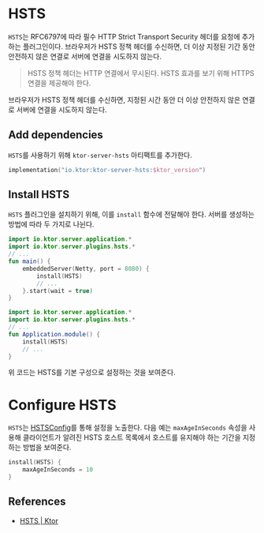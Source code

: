 # HSTS

`HSTS`는 RFC6797에 따라 필수 HTTP Strict Transport Security 헤더를 요청에 추가하는 플러그인이다. 브라우저가 HSTS 정책 헤더를 수신하면, 더 이상 지정된 기간 동안 안전하지 않은 연결로 서버에 연결을 시도하지 않는다.

> HSTS 정책 헤더는 HTTP 연결에서 무시된다. HSTS 효과를 보기 위해 HTTPS 연결을 제공해야 한다.

브라우저가 HSTS 정책 헤더를 수신하면, 지정된 시간 동안 더 이상 안전하지 않은 연결로 서버에 연결을 시도하지 않는다.

## Add dependencies

`HSTS`를 사용하기 위해 `ktor-server-hsts` 아티팩트를 추가한다.

```kotlin
implementation("io.ktor:ktor-server-hsts:$ktor_version")
```

## Install HSTS

`HSTS` 플러그인을 설치하기 위해, 이를 `install` 함수에 전달해야 한다. 서버를 생성하는 방법에 따라 두 가지로 나뉜다.

```kotlin
import io.ktor.server.application.*
import io.ktor.server.plugins.hsts.*
// ...
fun main() {
    embeddedServer(Netty, port = 8080) {
        install(HSTS)
        // ...
    }.start(wait = true)
}
```

```kotlin
import io.ktor.server.application.*
import io.ktor.server.plugins.hsts.*
// ...
fun Application.module() {
    install(HSTS)
    // ...
}
```

위 코드는 HSTS를 기본 구성으로 설정하는 것을 보여준다.

# Configure HSTS

`HSTS`는 [HSTSConfig](https://api.ktor.io/ktor-server/ktor-server-plugins/ktor-server-hsts/io.ktor.server.plugins.hsts/-h-s-t-s-config/index.html?_ga=2.196378604.1396641199.1655526702-658241611.1655526702&_gl=1*1lpjn1q*_ga*NjU4MjQxNjExLjE2NTU1MjY3MDI.*_ga_9J976DJZ68*MTY1NTUzNjA4NS4zLjEuMTY1NTUzNjU3MC4w)를 통해 설정을 노출한다. 다음 예는 `maxAgeInSeconds` 속성을 사용해 클라이언트가 알려진 HSTS 호스트 목록에서 호스트를 유지해야 하는 기간을 지정하는 방법을 보여준다.  

```kotlin
install(HSTS) {
    maxAgeInSeconds = 10
}
```

## References

* [HSTS | Ktor](https://ktor.io/docs/hsts.html)